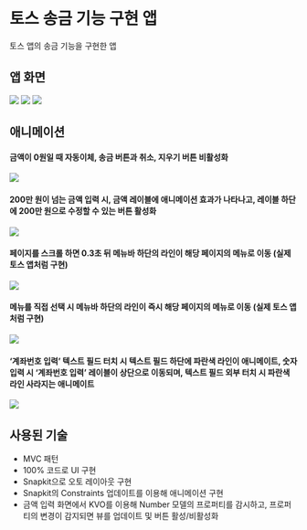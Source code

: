 # 토스 송금 기능 구현 앱

토스 앱의 송금 기능을 구현한 앱

## 앱 화면

![](IntroImages/screen01.png)
![](IntroImages/screen02.png)
![](IntroImages/screen03.png)

## 애니메이션

#### 금액이 0원일 때 자동이체, 송금 버튼과 취소, 지우기 버튼 비활성화   
![](IntroImages/numberAnimation.gif)   

#### 200만 원이 넘는 금액 입력 시, 금액 레이블에 애니메이션 효과가 나타나고, 레이블 하단에 200만 원으로 수정할 수 있는 버튼 활성화 
![](IntroImages/shakeAnimation.gif)   

#### 페이지를 스크롤 하면 0.3초 뒤 메뉴바 하단의 라인이 해당 페이지의 메뉴로 이동 (실제 토스 앱처럼 구현)
![](IntroImages/slidePageAnimation.gif)   

#### 메뉴를 직접 선택 시 메뉴바 하단의 라인이 즉시 해당 페이지의 메뉴로 이동 (실제 토스 앱처럼 구현)
![](IntroImages/slideMenuAnimation.gif)   

#### ‘계좌번호 입력’ 텍스트 필드 터치 시 텍스트 필드 하단에 파란색 라인이 애니메이트, 숫자 입력 시 ‘계좌번호 입력’ 레이블이 상단으로 이동되며, 텍스트 필드 외부 터치 시 파란색 라인 사라지는 애니메이트   
![](IntroImages/textFieldAnimation.gif)   

## 사용된 기술 
- MVC 패턴 
- 100% 코드로 UI 구현 
- Snapkit으로 오토 레이아웃 구현
- Snapkit의 Constraints 업데이트를 이용해 애니메이션 구현
- 금액 입력 화면에서 KVO를 이용해 Number 모델의 프로퍼티를 감시하고, 프로퍼티의 변경이 감지되면 뷰를 업데이트 및 버튼 활성/비활성화

